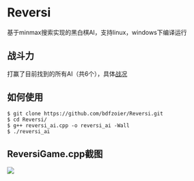 # Reversi
基于minmax搜索实现的黑白棋AI，支持linux，windows下编译运行

## 战斗力
打赢了目前找到的所有AI（共6个），具体[战况](https://github.com/bdfzoier/Reversi/blob/master/战况.md)

## 如何使用

```
$ git clone https://github.com/bdfzoier/Reversi.git
$ cd Reversi/
$ g++ reversi_ai.cpp -o reversi_ai -Wall
$ ./reversi_ai
```


## ReversiGame.cpp截图
![](https://i.loli.net/2020/01/09/elHK2zmAindw3ZX.jpg)
